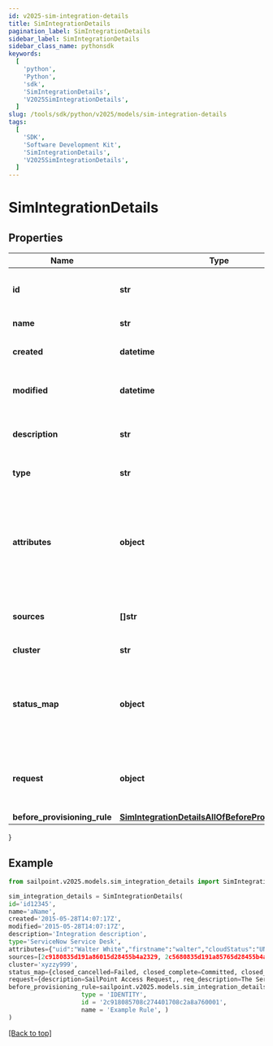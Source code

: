 ```yaml
---
id: v2025-sim-integration-details
title: SimIntegrationDetails
pagination_label: SimIntegrationDetails
sidebar_label: SimIntegrationDetails
sidebar_class_name: pythonsdk
keywords:
  [
    'python',
    'Python',
    'sdk',
    'SimIntegrationDetails',
    'V2025SimIntegrationDetails',
  ]
slug: /tools/sdk/python/v2025/models/sim-integration-details
tags:
  [
    'SDK',
    'Software Development Kit',
    'SimIntegrationDetails',
    'V2025SimIntegrationDetails',
  ]
---
```


# SimIntegrationDetails

## Properties

| Name | Type | Description | Notes |
| --- | --- | --- | --- |
| **id** | **str** | System-generated unique ID of the Object | [optional] [readonly] |
| **name** | **str** | Name of the Object | [required] |
| **created** | **datetime** | Creation date of the Object | [optional] [readonly] |
| **modified** | **datetime** | Last modification date of the Object | [optional] [readonly] |
| **description** | **str** | The description of the integration | [optional] |
| **type** | **str** | The integration type | [optional] |
| **attributes** | **object** | The attributes map containing the credentials used to configure the integration. | [optional] |
| **sources** | **[]str** | The list of sources (managed resources) | [optional] |
| **cluster** | **str** | The cluster/proxy | [optional] |
| **status_map** | **object** | Custom mapping between the integration result and the provisioning result | [optional] |
| **request** | **object** | Request data to customize desc and body of the created ticket | [optional] |
| **before_provisioning_rule** | [**SimIntegrationDetailsAllOfBeforeProvisioningRule**](sim-integration-details-all-of-before-provisioning-rule) |  | [optional] |

}

## Example

```python
from sailpoint.v2025.models.sim_integration_details import SimIntegrationDetails

sim_integration_details = SimIntegrationDetails(
id='id12345',
name='aName',
created='2015-05-28T14:07:17Z',
modified='2015-05-28T14:07:17Z',
description='Integration description',
type='ServiceNow Service Desk',
attributes={"uid":"Walter White","firstname":"walter","cloudStatus":"UNREGISTERED","displayName":"Walter White","identificationNumber":"942","lastSyncDate":1470348809380,"email":"walter@gmail.com","lastname":"white"},
sources=[2c9180835d191a86015d28455b4a2329, 2c5680835d191a85765d28455b4a9823],
cluster='xyzzy999',
status_map={closed_cancelled=Failed, closed_complete=Committed, closed_incomplete=Failed, closed_rejected=Failed, in_process=Queued, requested=Queued},
request={description=SailPoint Access Request,, req_description=The Service Request created by SailPoint ServiceNow Service Integration Module (SIM).,, req_short_description=SailPoint New Access Request Created from IdentityNow,, short_description=SailPoint Access Request $!plan.arguments.identityRequestId},
before_provisioning_rule=sailpoint.v2025.models.sim_integration_details_all_of_before_provisioning_rule.SimIntegrationDetails_allOf_beforeProvisioningRule(
                    type = 'IDENTITY',
                    id = '2c918085708c274401708c2a8a760001',
                    name = 'Example Rule', )
)

```

[[Back to top]](#)
